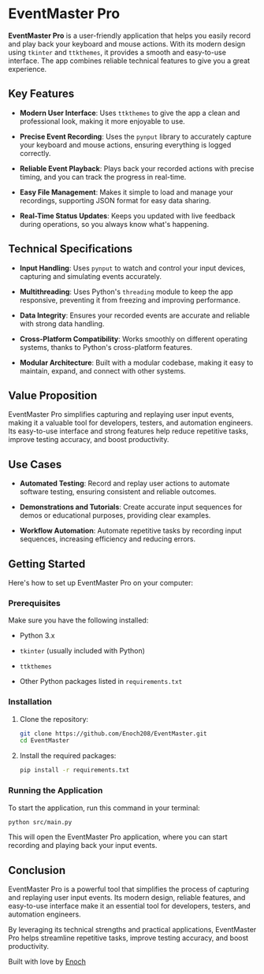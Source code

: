 # EventMaster Pro

**EventMaster Pro** is a user-friendly application that helps you easily record and play back your keyboard and mouse actions. With its modern design using `tkinter` and `ttkthemes`, it provides a smooth and easy-to-use interface. The app combines reliable technical features to give you a great experience.

## Key Features

- **Modern User Interface**: Uses `ttkthemes` to give the app a clean and professional look, making it more enjoyable to use.

- **Precise Event Recording**: Uses the `pynput` library to accurately capture your keyboard and mouse actions, ensuring everything is logged correctly.

- **Reliable Event Playback**: Plays back your recorded actions with precise timing, and you can track the progress in real-time.

- **Easy File Management**: Makes it simple to load and manage your recordings, supporting JSON format for easy data sharing.

- **Real-Time Status Updates**: Keeps you updated with live feedback during operations, so you always know what's happening.

## Technical Specifications

- **Input Handling**: Uses `pynput` to watch and control your input devices, capturing and simulating events accurately.

- **Multithreading**: Uses Python's `threading` module to keep the app responsive, preventing it from freezing and improving performance.

- **Data Integrity**: Ensures your recorded events are accurate and reliable with strong data handling.

- **Cross-Platform Compatibility**: Works smoothly on different operating systems, thanks to Python's cross-platform features.

- **Modular Architecture**: Built with a modular codebase, making it easy to maintain, expand, and connect with other systems.

## Value Proposition

EventMaster Pro simplifies capturing and replaying user input events, making it a valuable tool for developers, testers, and automation engineers. Its easy-to-use interface and strong features help reduce repetitive tasks, improve testing accuracy, and boost productivity.

## Use Cases

- **Automated Testing**: Record and replay user actions to automate software testing, ensuring consistent and reliable outcomes.

- **Demonstrations and Tutorials**: Create accurate input sequences for demos or educational purposes, providing clear examples.

- **Workflow Automation**: Automate repetitive tasks by recording input sequences, increasing efficiency and reducing errors.

## Getting Started

Here's how to set up EventMaster Pro on your computer:

### Prerequisites

Make sure you have the following installed:

- Python 3.x

- `tkinter` (usually included with Python)

- `ttkthemes`

- Other Python packages listed in `requirements.txt`

### Installation

1. Clone the repository:

   ```sh
   git clone https://github.com/Enoch208/EventMaster.git
   cd EventMaster
   ```

2. Install the required packages:

   ```sh
   pip install -r requirements.txt
   ```

### Running the Application

To start the application, run this command in your terminal:

```sh
python src/main.py
```

This will open the EventMaster Pro application, where you can start recording and playing back your input events.

## Conclusion

EventMaster Pro is a powerful tool that simplifies the process of capturing and replaying user input events. Its modern design, reliable features, and easy-to-use interface make it an essential tool for developers, testers, and automation engineers.

By leveraging its technical strengths and practical applications, EventMaster Pro helps streamline repetitive tasks, improve testing accuracy, and boost productivity.

Built with love by [Enoch](https://github.com/Enoch208)
